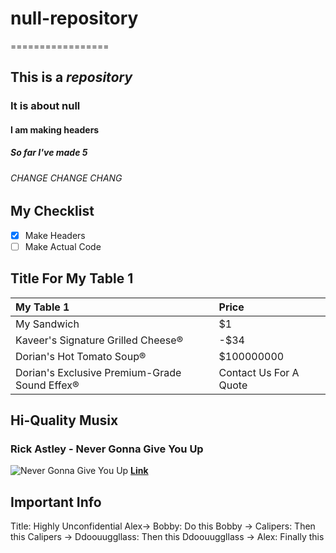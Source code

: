 # null-repository
=================
## This is a *repository*
### It is about **null**
#### I am making headers
##### So far I've made 5
###### CHANGE CHANGE CHANG

## My Checklist
- [x] Make Headers
- [ ] Make Actual Code

## Title For My Table 1

|My Table 1|Price|
|:---|:---|
|My Sandwich|$1|
|Kaveer's Signature Grilled Cheese®|-$34|
|Dorian's Hot Tomato Soup®|$100000000|
|Dorian's Exclusive Premium-Grade Sound Effex®|Contact Us For A Quote|

## Hi-Quality Musix

### Rick Astley - **Never Gonna Give You Up**
![Never Gonna Give You Up](http://digitalspyuk.cdnds.net/15/48/1280x719/gallery-1448452218-rick-astley-never-gonna-give-you-up.jpg)
[**Link**](https://youtu.be/dQw4w9WgXcQ)

## **Important Info**

Title: Highly Unconfidential
Alex-> Bobby: Do this
Bobby -> Calipers: Then this
Calipers -> Ddoouuggllass: Then this
Ddoouuggllass -> Alex: Finally this
